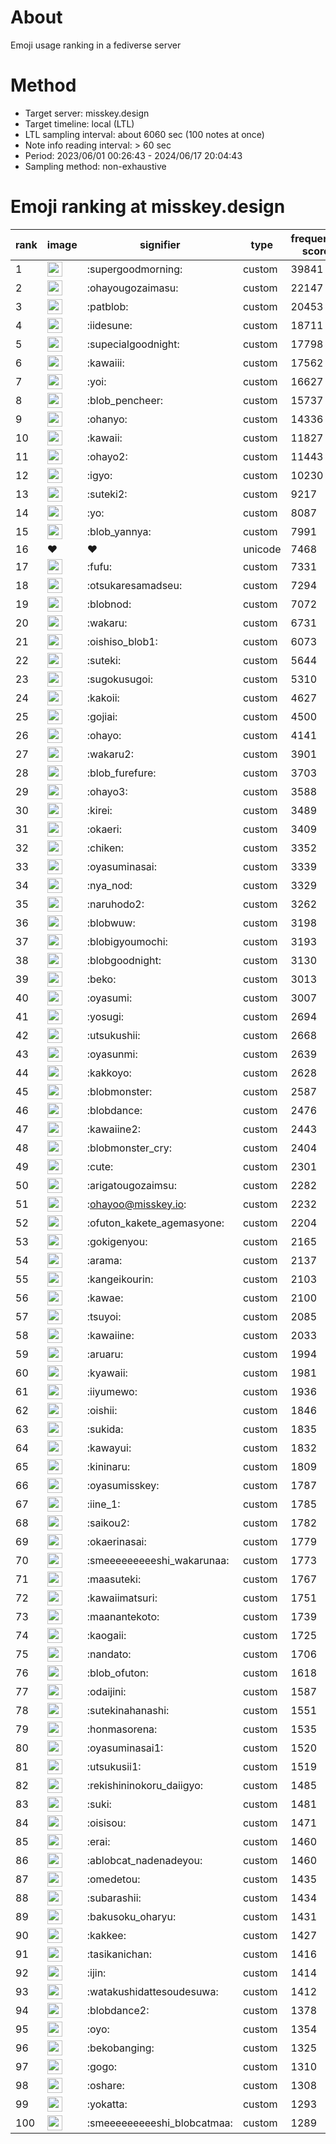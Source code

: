 # About
Emoji usage ranking in a fediverse server

# Method
- Target server: misskey.design
- Target timeline: local (LTL)
- LTL sampling interval: about 6060 sec (100 notes at once)
- Note info reading interval: > 60 sec
- Period: 2023/06/01 00:26:43 - 2024/06/17 20:04:43 
- Sampling method: non-exhaustive

# Emoji ranking at misskey.design

|rank|image|signifier|type|frequency score|
|----|----|----|----|----|
|1|<img height="24" src="https://misskey.design/emoji/supergoodmorning.webp">|:supergoodmorning:|custom|39841|
|2|<img height="24" src="https://misskey.design/emoji/ohayougozaimasu.webp">|:ohayougozaimasu:|custom|22147|
|3|<img height="24" src="https://misskey.design/emoji/patblob.webp">|:patblob:|custom|20453|
|4|<img height="24" src="https://misskey.design/emoji/iidesune.webp">|:iidesune:|custom|18711|
|5|<img height="24" src="https://misskey.design/emoji/supecialgoodnight.webp">|:supecialgoodnight:|custom|17798|
|6|<img height="24" src="https://misskey.design/emoji/kawaiii.webp">|:kawaiii:|custom|17562|
|7|<img height="24" src="https://misskey.design/emoji/yoi.webp">|:yoi:|custom|16627|
|8|<img height="24" src="https://misskey.design/emoji/blob_pencheer.webp">|:blob_pencheer:|custom|15737|
|9|<img height="24" src="https://misskey.design/emoji/ohanyo.webp">|:ohanyo:|custom|14336|
|10|<img height="24" src="https://misskey.design/emoji/kawaii.webp">|:kawaii:|custom|11827|
|11|<img height="24" src="https://misskey.design/emoji/ohayo2.webp">|:ohayo2:|custom|11443|
|12|<img height="24" src="https://misskey.design/emoji/igyo.webp">|:igyo:|custom|10230|
|13|<img height="24" src="https://misskey.design/emoji/suteki2.webp">|:suteki2:|custom|9217|
|14|<img height="24" src="https://misskey.design/emoji/yo.webp">|:yo:|custom|8087|
|15|<img height="24" src="https://misskey.design/emoji/blob_yannya.webp">|:blob_yannya:|custom|7991|
|16|❤|❤|unicode|7468|
|17|<img height="24" src="https://misskey.design/emoji/fufu.webp">|:fufu:|custom|7331|
|18|<img height="24" src="https://misskey.design/emoji/otsukaresamadseu.webp">|:otsukaresamadseu:|custom|7294|
|19|<img height="24" src="https://misskey.design/emoji/blobnod.webp">|:blobnod:|custom|7072|
|20|<img height="24" src="https://misskey.design/emoji/wakaru.webp">|:wakaru:|custom|6731|
|21|<img height="24" src="https://misskey.design/emoji/oishiso_blob1.webp">|:oishiso_blob1:|custom|6073|
|22|<img height="24" src="https://misskey.design/emoji/suteki.webp">|:suteki:|custom|5644|
|23|<img height="24" src="https://misskey.design/emoji/sugokusugoi.webp">|:sugokusugoi:|custom|5310|
|24|<img height="24" src="https://misskey.design/emoji/kakoii.webp">|:kakoii:|custom|4627|
|25|<img height="24" src="https://misskey.design/emoji/gojiai.webp">|:gojiai:|custom|4500|
|26|<img height="24" src="https://misskey.design/emoji/ohayo.webp">|:ohayo:|custom|4141|
|27|<img height="24" src="https://misskey.design/emoji/wakaru2.webp">|:wakaru2:|custom|3901|
|28|<img height="24" src="https://misskey.design/emoji/blob_furefure.webp">|:blob_furefure:|custom|3703|
|29|<img height="24" src="https://misskey.design/emoji/ohayo3.webp">|:ohayo3:|custom|3588|
|30|<img height="24" src="https://misskey.design/emoji/kirei.webp">|:kirei:|custom|3489|
|31|<img height="24" src="https://misskey.design/emoji/okaeri.webp">|:okaeri:|custom|3409|
|32|<img height="24" src="https://misskey.design/emoji/chiken.webp">|:chiken:|custom|3352|
|33|<img height="24" src="https://misskey.design/emoji/oyasuminasai.webp">|:oyasuminasai:|custom|3339|
|34|<img height="24" src="https://misskey.design/emoji/nya_nod.webp">|:nya_nod:|custom|3329|
|35|<img height="24" src="https://misskey.design/emoji/naruhodo2.webp">|:naruhodo2:|custom|3262|
|36|<img height="24" src="https://misskey.design/emoji/blobwuw.webp">|:blobwuw:|custom|3198|
|37|<img height="24" src="https://misskey.design/emoji/blobigyoumochi.webp">|:blobigyoumochi:|custom|3193|
|38|<img height="24" src="https://misskey.design/emoji/blobgoodnight.webp">|:blobgoodnight:|custom|3130|
|39|<img height="24" src="https://misskey.design/emoji/beko.webp">|:beko:|custom|3013|
|40|<img height="24" src="https://misskey.design/emoji/oyasumi.webp">|:oyasumi:|custom|3007|
|41|<img height="24" src="https://misskey.design/emoji/yosugi.webp">|:yosugi:|custom|2694|
|42|<img height="24" src="https://misskey.design/emoji/utsukushii.webp">|:utsukushii:|custom|2668|
|43|<img height="24" src="https://misskey.design/emoji/oyasunmi.webp">|:oyasunmi:|custom|2639|
|44|<img height="24" src="https://misskey.design/emoji/kakkoyo.webp">|:kakkoyo:|custom|2628|
|45|<img height="24" src="https://misskey.design/emoji/blobmonster.webp">|:blobmonster:|custom|2587|
|46|<img height="24" src="https://misskey.design/emoji/blobdance.webp">|:blobdance:|custom|2476|
|47|<img height="24" src="https://misskey.design/emoji/kawaiine2.webp">|:kawaiine2:|custom|2443|
|48|<img height="24" src="https://misskey.design/emoji/blobmonster_cry.webp">|:blobmonster_cry:|custom|2404|
|49|<img height="24" src="https://misskey.design/emoji/cute.webp">|:cute:|custom|2301|
|50|<img height="24" src="https://misskey.design/emoji/arigatougozaimsu.webp">|:arigatougozaimsu:|custom|2282|
|51|<img height="24" src="https://misskey.design/emoji/ohayoo.webp">|:ohayoo@misskey.io:|custom|2232|
|52|<img height="24" src="https://misskey.design/emoji/ofuton_kakete_agemasyone.webp">|:ofuton_kakete_agemasyone:|custom|2204|
|53|<img height="24" src="https://misskey.design/emoji/gokigenyou.webp">|:gokigenyou:|custom|2165|
|54|<img height="24" src="https://misskey.design/emoji/arama.webp">|:arama:|custom|2137|
|55|<img height="24" src="https://misskey.design/emoji/kangeikourin.webp">|:kangeikourin:|custom|2103|
|56|<img height="24" src="https://misskey.design/emoji/kawae.webp">|:kawae:|custom|2100|
|57|<img height="24" src="https://misskey.design/emoji/tsuyoi.webp">|:tsuyoi:|custom|2085|
|58|<img height="24" src="https://misskey.design/emoji/kawaiine.webp">|:kawaiine:|custom|2033|
|59|<img height="24" src="https://misskey.design/emoji/aruaru.webp">|:aruaru:|custom|1994|
|60|<img height="24" src="https://misskey.design/emoji/kyawaii.webp">|:kyawaii:|custom|1981|
|61|<img height="24" src="https://misskey.design/emoji/iiyumewo.webp">|:iiyumewo:|custom|1936|
|62|<img height="24" src="https://misskey.design/emoji/oishii.webp">|:oishii:|custom|1846|
|63|<img height="24" src="https://misskey.design/emoji/sukida.webp">|:sukida:|custom|1835|
|64|<img height="24" src="https://misskey.design/emoji/kawayui.webp">|:kawayui:|custom|1832|
|65|<img height="24" src="https://misskey.design/emoji/kininaru.webp">|:kininaru:|custom|1809|
|66|<img height="24" src="https://misskey.design/emoji/oyasumisskey.webp">|:oyasumisskey:|custom|1787|
|67|<img height="24" src="https://misskey.design/emoji/iine_1.webp">|:iine_1:|custom|1785|
|68|<img height="24" src="https://misskey.design/emoji/saikou2.webp">|:saikou2:|custom|1782|
|69|<img height="24" src="https://misskey.design/emoji/okaerinasai.webp">|:okaerinasai:|custom|1779|
|70|<img height="24" src="https://misskey.design/emoji/smeeeeeeeeeshi_wakarunaa.webp">|:smeeeeeeeeeshi_wakarunaa:|custom|1773|
|71|<img height="24" src="https://misskey.design/emoji/maasuteki.webp">|:maasuteki:|custom|1767|
|72|<img height="24" src="https://misskey.design/emoji/kawaiimatsuri.webp">|:kawaiimatsuri:|custom|1751|
|73|<img height="24" src="https://misskey.design/emoji/maanantekoto.webp">|:maanantekoto:|custom|1739|
|74|<img height="24" src="https://misskey.design/emoji/kaogaii.webp">|:kaogaii:|custom|1725|
|75|<img height="24" src="https://misskey.design/emoji/nandato.webp">|:nandato:|custom|1706|
|76|<img height="24" src="https://misskey.design/emoji/blob_ofuton.webp">|:blob_ofuton:|custom|1618|
|77|<img height="24" src="https://misskey.design/emoji/odaijini.webp">|:odaijini:|custom|1587|
|78|<img height="24" src="https://misskey.design/emoji/sutekinahanashi.webp">|:sutekinahanashi:|custom|1551|
|79|<img height="24" src="https://misskey.design/emoji/honmasorena.webp">|:honmasorena:|custom|1535|
|80|<img height="24" src="https://misskey.design/emoji/oyasuminasai1.webp">|:oyasuminasai1:|custom|1520|
|81|<img height="24" src="https://misskey.design/emoji/utsukusii1.webp">|:utsukusii1:|custom|1519|
|82|<img height="24" src="https://misskey.design/emoji/rekishininokoru_daiigyo.webp">|:rekishininokoru_daiigyo:|custom|1485|
|83|<img height="24" src="https://misskey.design/emoji/suki.webp">|:suki:|custom|1481|
|84|<img height="24" src="https://misskey.design/emoji/oisisou.webp">|:oisisou:|custom|1471|
|85|<img height="24" src="https://misskey.design/emoji/erai.webp">|:erai:|custom|1460|
|86|<img height="24" src="https://misskey.design/emoji/ablobcat_nadenadeyou.webp">|:ablobcat_nadenadeyou:|custom|1460|
|87|<img height="24" src="https://misskey.design/emoji/omedetou.webp">|:omedetou:|custom|1435|
|88|<img height="24" src="https://misskey.design/emoji/subarashii.webp">|:subarashii:|custom|1434|
|89|<img height="24" src="https://misskey.design/emoji/bakusoku_oharyu.webp">|:bakusoku_oharyu:|custom|1431|
|90|<img height="24" src="https://misskey.design/emoji/kakkee.webp">|:kakkee:|custom|1427|
|91|<img height="24" src="https://misskey.design/emoji/tasikanichan.webp">|:tasikanichan:|custom|1416|
|92|<img height="24" src="https://misskey.design/emoji/ijin.webp">|:ijin:|custom|1414|
|93|<img height="24" src="https://misskey.design/emoji/watakushidattesoudesuwa.webp">|:watakushidattesoudesuwa:|custom|1412|
|94|<img height="24" src="https://misskey.design/emoji/blobdance2.webp">|:blobdance2:|custom|1378|
|95|<img height="24" src="https://misskey.design/emoji/oyo.webp">|:oyo:|custom|1354|
|96|<img height="24" src="https://misskey.design/emoji/bekobanging.webp">|:bekobanging:|custom|1325|
|97|<img height="24" src="https://misskey.design/emoji/gogo.webp">|:gogo:|custom|1310|
|98|<img height="24" src="https://misskey.design/emoji/oshare.webp">|:oshare:|custom|1308|
|99|<img height="24" src="https://misskey.design/emoji/yokatta.webp">|:yokatta:|custom|1293|
|100|<img height="24" src="https://misskey.design/emoji/smeeeeeeeeeshi_blobcatmaa.webp">|:smeeeeeeeeeshi_blobcatmaa:|custom|1289|

